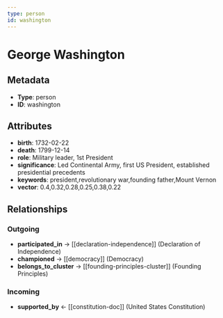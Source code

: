 ```yaml
---
type: person
id: washington
---
```


# George Washington

## Metadata

- **Type**: person
- **ID**: washington

## Attributes

- **birth**: 1732-02-22
- **death**: 1799-12-14
- **role**: Military leader, 1st President
- **significance**: Led Continental Army, first US President, established presidential precedents
- **keywords**: president,revolutionary war,founding father,Mount Vernon
- **vector**: 0.4,0.32,0.28,0.25,0.38,0.22

## Relationships

### Outgoing

- **participated_in** → [[declaration-independence]] (Declaration of Independence)
- **championed** → [[democracy]] (Democracy)
- **belongs_to_cluster** → [[founding-principles-cluster]] (Founding Principles)

### Incoming

- **supported_by** ← [[constitution-doc]] (United States Constitution)

